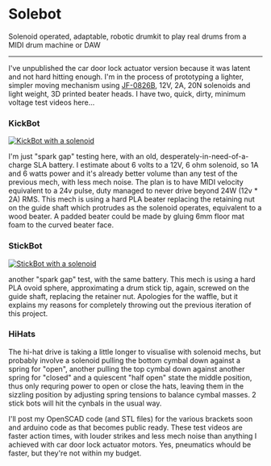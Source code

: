 # Solebot
Solenoid operated, adaptable, robotic drumkit to play real drums from a MIDI drum machine or DAW

---

I've unpublished the car door lock actuator version because it was latent and not hard hitting enough. I'm in the process of prototyping a lighter, simpler moving mechanism using [JF-0826B](https://www.google.com/search?q=JF-0826B+solenoid&rlz=1C5CHFA_enAU930AU930&oq=JF-0826B+solenoid&gs_lcrp=EgZjaHJvbWUyBggAEEUYOTIGCAEQRRhAMgYIAhBFGDsyBggDEEUYPdIBCDQ2NDdqMGo3qAIAsAIA&sourceid=chrome&ie=UTF-8), 12V, 2A, 20N solenoids and light weight, 3D printed beater heads. I have two, quick, dirty, minimum voltage test videos here...

### KickBot
[![KickBot with a solenoid](https://img.youtube.com/vi/OM4pcrr3s-8/0.jpg)](https://youtu.be/OM4pcrr3s-8)

I'm just "spark gap" testing here, with an old, desperately-in-need-of-a-charge SLA battery. I estimate about 6 volts to a 12V, 6 ohm solenoid, so 1A and 6 watts power and it's already better volume than any test of the previous mech, with less mech noise. The plan is to have MIDI velocity equivalent to a 24v pulse, duty managed to never drive beyond 24W (12v * 2A) RMS. This mech is using a hard PLA beater replacing the retaining nut on the guide shaft which protrudes as the solenoid operates, equivalent to a wood beater. A padded beater could be made by gluing 6mm floor mat foam to the curved beater face.

### StickBot
[![StickBot with a solenoid](https://img.youtube.com/vi/Nz2LlsDFKx4/0.jpg)](https://youtu.be/Nz2LlsDFKx4)

another "spark gap" test, with the same battery. This mech is using a hard PLA ovoid sphere, approximating a drum stick tip, again, screwed on the guide shaft, replacing the retainer nut. Apologies for the waffle, but it explains my reasons for completely throwing out the previous iteration of this project.

### HiHats
The hi-hat drive is taking a little longer to visualise with solenoid mechs, but probably involve a solenoid pulling the bottom cymbal down against a spring for "open", another pulling the top cymbal down against another spring for "closed" and a quiescent "half open" state the middle position, thus only requring power to open or close the hats, leaving them in the sizzling position by adjusting spring tensions to balance cymbal masses. 2 stick bots will hit the cynbals in the usual way.

I'll post my OpenSCAD code (and STL files) for the various brackets soon and arduino code as that becomes public ready. These test videos are faster action times, with louder strikes and less mech noise than anything I achieved with car door lock actuator motors. Yes, pneumatics whould be faster, but they're not 
within my budget.
